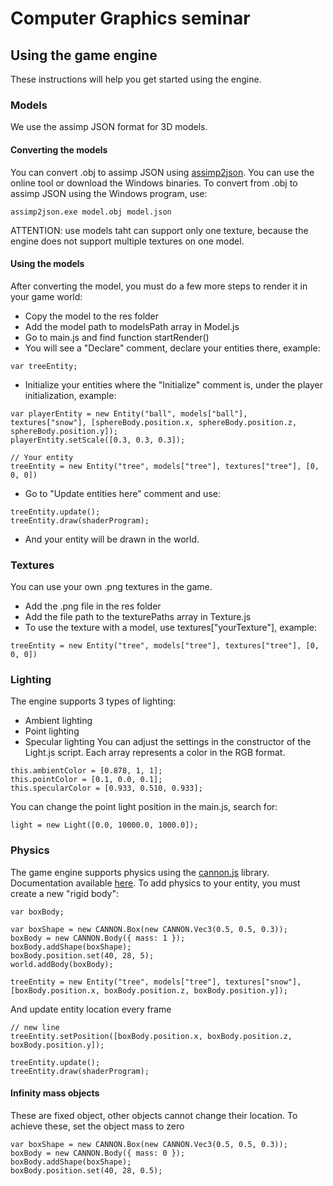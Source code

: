# Computer Graphics seminar


## Using the game engine
These instructions will help you get started using the engine.

### Models
We use the assimp JSON format for 3D models. 

#### Converting the models
You can convert .obj to assimp JSON using  [assimp2json](https://github.com/acgessler/assimp2json). You can use the online
tool or download the Windows binaries. To convert from .obj to assimp JSON using the Windows program, use:
```
assimp2json.exe model.obj model.json
```
ATTENTION: use models taht can support only one texture, because the engine does not support multiple textures on one model.
#### Using the models 
After converting the model, you must do a few more steps to render it in your game world:

* Copy the model to the res folder
* Add the model path to modelsPath array in Model.js
* Go to main.js and find function startRender()
* You will see a "Declare" comment, declare your entities there, example: 
```
var treeEntity;
```
* Initialize your entities where the "Initialize" comment is, under the player initialization, example:
```
var playerEntity = new Entity("ball", models["ball"], textures["snow"], [sphereBody.position.x, sphereBody.position.z, sphereBody.position.y]);
playerEntity.setScale([0.3, 0.3, 0.3]);

// Your entity
treeEntity = new Entity("tree", models["tree"], textures["tree"], [0, 0, 0])
```

* Go to "Update entities here" comment and use:
```
treeEntity.update();
treeEntity.draw(shaderProgram);
```
* And your entity will be drawn in the world.

### Textures
You can use your own .png textures in the game.
* Add the .png file in the res folder
* Add the file path to the texturePaths array in Texture.js
* To use the texture with a model, use textures["yourTexture"], example:
```
treeEntity = new Entity("tree", models["tree"], textures["tree"], [0, 0, 0])
```

### Lighting
The engine supports 3 types of lighting:
* Ambient lighting
* Point lighting
* Specular lighting
You can adjust the settings in the constructor of the Light.js script.
Each array represents a color in the RGB format.
```
this.ambientColor = [0.878, 1, 1];
this.pointColor = [0.1, 0.0, 0.1];
this.specularColor = [0.933, 0.510, 0.933];
```
You can change the point light position in the main.js, search for:
```
light = new Light([0.0, 10000.0, 1000.0]);
```

### Physics
The game engine supports physics using the [cannon.js](https://github.com/schteppe/cannon.js/) library. 
Documentation available [here](http://schteppe.github.io/cannon.js/docs/).
To add physics to your entity, you must create a new "rigid body":
```
var boxBody;

var boxShape = new CANNON.Box(new CANNON.Vec3(0.5, 0.5, 0.3));
boxBody = new CANNON.Body({ mass: 1 });
boxBody.addShape(boxShape);
boxBody.position.set(40, 28, 5);
world.addBody(boxBody);

treeEntity = new Entity("tree", models["tree"], textures["snow"], [boxBody.position.x, boxBody.position.z, boxBody.position.y]);

```

And update entity location every frame
```
// new line
treeEntity.setPosition([boxBody.position.x, boxBody.position.z, boxBody.position.y]);

treeEntity.update();
treeEntity.draw(shaderProgram);
```

#### Infinity mass objects
These are fixed object, other objects cannot change their location. 
To achieve these, set the object mass to zero

```
var boxShape = new CANNON.Box(new CANNON.Vec3(0.5, 0.5, 0.3));
boxBody = new CANNON.Body({ mass: 0 });
boxBody.addShape(boxShape);
boxBody.position.set(40, 28, 0.5);
```




